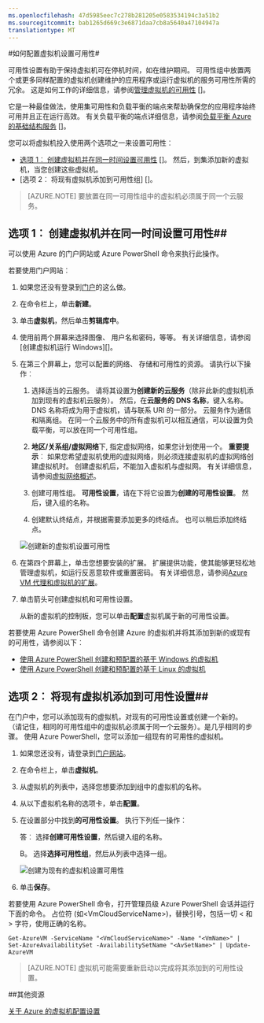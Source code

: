 ```yaml
---
ms.openlocfilehash: 47d5985eec7c278b281205e0583534194c3a51b2
ms.sourcegitcommit: bab1265d669c3e6871daa7cb8a5640a47104947a
translationtype: MT
---
```

<properties
    pageTitle="如何配置虚拟机设置可用性"
    description="提供配置设置为新的或现有虚拟机在 Azure 使用 Azure 门户和 Azure PowerShell 命令可用性的步骤"
    services="virtual-machines"
    documentationCenter=""
    authors="KBDAzure"
    manager="timlt"
    editor=""
    tags="azure-service-management"/>

<tags
    ms.service="virtual-machines"
    ms.workload="infrastructure-services"
    ms.tgt_pltfrm="vm-multiple"
    ms.devlang="na"
    ms.topic="article"
    ms.date="08/10/2015"
    ms.author="kathydav"/>

#如何配置虚拟机设置可用性#

可用性设置有助于保持虚拟机可在停机时间，如在维护期间。 可用性组中放置两个或更多同样配置的虚拟机创建维护的应用程序或运行虚拟机的服务可用性所需的冗余。 这是如何工作的详细信息，请参阅[管理虚拟机的可用性] []。

它是一种最佳做法，使用集可用性和负载平衡的端点来帮助确保您的应用程序始终可用并且正在运行高效。 有关负载平衡的端点详细信息，请参阅[负载平衡 Azure 的基础结构服务] []。

您可以将虚拟机投入使用两个选项之一来设置可用性︰

- [选项 1︰ 创建虚拟机并在同一时间设置可用性] []。 然后，到集添加新的虚拟机，当您创建这些虚拟机。
- [选项 2︰ 将现有虚拟机添加到可用性组] []。

>[AZURE.NOTE] 要放置在同一可用性组中的虚拟机必须属于同一个云服务。

## <a id="createset"> </a>选项 1︰ 创建虚拟机并在同一时间设置可用性##

可以使用 Azure 的门户网站或 Azure PowerShell 命令来执行此操作。

若要使用门户网站︰

1. 如果您还没有登录到[门户](http://manage.windowsazure.com)的这么做。

2. 在命令栏上，单击**新建**。

3. 单击**虚拟机**，然后单击**剪辑库中**。

4. 使用前两个屏幕来选择图像、 用户名和密码，等等。 有关详细信息，请参阅[创建虚拟机运行 Windows][]。

5. 在第三个屏幕上，您可以配置的网络、 存储和可用性的资源。 请执行以下操作︰

    1. 选择适当的云服务。 请将其设置为**创建新的云服务**（除非此新的虚拟机添加到现有的虚拟机云服务）。 然后，在**云服务的 DNS 名称**，键入名称。 DNS 名称将成为用于虚拟机，请与联系 URI 的一部分。 云服务作为通信和隔离组。 在同一个云服务中的所有虚拟机可以相互通信，可以设置为负载平衡，可以放在同一个可用性组。

    2. **地区/关系组/虚拟网络**下, 指定虚拟网络，如果您计划使用一个。 **重要提示**︰ 如果您希望虚拟机使用的虚拟网络，则必须连接虚拟机的虚拟网络创建虚拟机时。 创建虚拟机后，不能加入虚拟机与虚拟网。 有关详细信息，请参阅[虚拟网络概述][]。

    3. 创建可用性组。 **可用性设置**，请在下将它设置为**创建的可用性设置**。 然后，键入组的名称。

    4. 创建默认终结点，并根据需要添加更多的终结点。 也可以稍后添加终结点。

    ![创建新的虚拟机设置可用性](./media/virtual-machines-how-to-configure-availability/VMavailabilityset.png)

6. 在第四个屏幕上，单击您想要安装的扩展。 扩展提供功能，使其能够更轻松地管理虚拟机，如运行反恶意软件或重置密码。 有关详细信息，请参阅[Azure VM 代理和虚拟机的扩展](virtual-machines-extensions-agent-about.md)。

7.  单击箭头可创建虚拟机和可用性设置。

    从新的虚拟机的控制板，您可以单击**配置**虚拟机属于新的可用性设置。

若要使用 Azure PowerShell 命令创建 Azure 的虚拟机并将其添加到新的或现有的可用性，请参阅以下︰

- [使用 Azure PowerShell 创建和预配置的基于 Windows 的虚拟机](virtual-machines-ps-create-preconfigure-windows-vms.md)
- [使用 Azure PowerShell 创建和预配置的基于 Linux 的虚拟机](virtual-machines-ps-create-preconfigure-linux-vms.md)

## <a id="addmachine"> </a>选项 2︰ 将现有虚拟机添加到可用性设置##

在门户中，您可以添加现有的虚拟机，对现有的可用性设置或创建一个新的。 （请记住，相同的可用性组中的虚拟机必须属于同一个云服务）。是几乎相同的步骤。 使用 Azure PowerShell，您可以添加一组现有的可用性的虚拟机。

1. 如果您还没有，请登录到[门户网站](http://manage.windowsazure.com)。

2. 在命令栏上，单击**虚拟机**。

3. 从虚拟机的列表中，选择您想要添加到组中的虚拟机的名称。

4. 从以下虚拟机名称的选项卡，单击**配置**。

5. 在设置部分中找到**的可用性设置**。 执行下列任一操作︰

    答︰ 选择**创建可用性设置**，然后键入组的名称。

    B。 选择**选择可用性组**，然后从列表中选择一组。

    ![创建为现有的虚拟机设置可用性](./media/virtual-machines-how-to-configure-availability/VMavailabilityExistingVM.png)

6. 单击**保存**。

若要使用 Azure PowerShell 命令，打开管理员级 Azure PowerShell 会话并运行下面的命令。 占位符 (如&lt;VmCloudServiceName&gt;)，替换引号，包括一切 < 和 > 字符，使用正确的名称。

    Get-AzureVM -ServiceName "<VmCloudServiceName>" -Name "<VmName>" | Set-AzureAvailabilitySet -AvailabilitySetName "<AvSetName>" | Update-AzureVM

>[AZURE.NOTE] 虚拟机可能需要重新启动以完成将其添加到的可用性设置。

##其他资源

[关于 Azure 的虚拟机配置设置]

<!-- LINKS -->
[选项 1︰ 创建虚拟机并在同一时间设置可用性]: #createset
[选项 2︰ 将现有虚拟机添加到可用性设置]: #addmachine

[负载平衡 Azure 的基础结构服务]: virtual-machines-load-balance.md
[管理虚拟机的可用性]: virtual-machines-manage-availability.md
[创建一个运行 Windows 虚拟机]: virtual-machines-windows-tutorial.md
[虚拟网络概述]: virtual-networks-overview.md
[关于 Azure 的虚拟机配置设置]: http://msdn.microsoft.com/library/azure/dn763935.aspx
